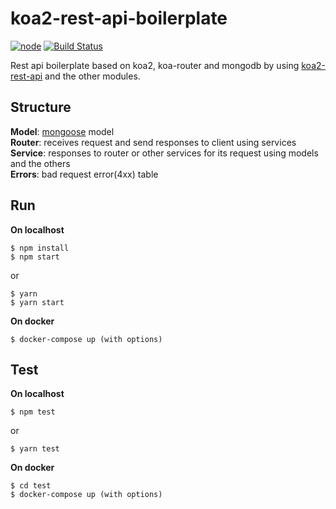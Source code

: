 # koa2-rest-api-boilerplate
[![node][node-image]][node-url]
[![Build Status][travis-image]][travis-url]

[node-image]: https://img.shields.io/badge/node-%3E%3D%208.1.4-brightgreen.svg
[node-url]: https://nodejs.org
[travis-image]: https://travis-ci.org/HanHyeoksu/koa2-rest-api-boilerplate.svg?branch=master
[travis-url]: https://travis-ci.org/HanHyeoksu/koa2-rest-api-boilerplate

Rest api boilerplate based on koa2, koa-router and mongodb by using [koa2-rest-api](https://github.com/HanHyeoksu/koa2-rest-api) and the other modules.

## Structure
**Model**: [mongoose](http://mongoosejs.com/) model  
**Router**: receives request and send responses to client using services  
**Service**: responses to router or other services for its request using models and the others  
**Errors**: bad request error(4xx) table  

## Run
**On localhost**
```shell
$ npm install
$ npm start
```

or

```shell
$ yarn
$ yarn start
```

**On docker**
```shell
$ docker-compose up (with options)
```

## Test
**On localhost**
```shell
$ npm test
```

or

```shell
$ yarn test
```

**On docker**
```shell
$ cd test
$ docker-compose up (with options)
```
